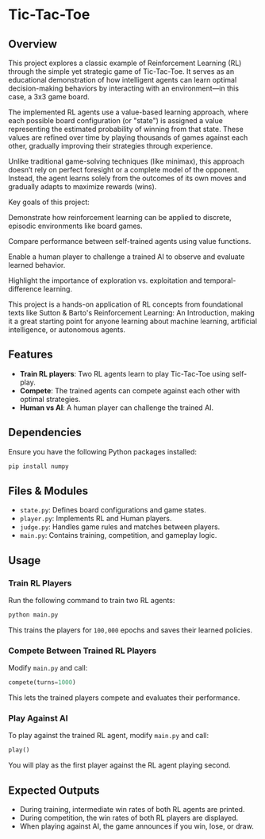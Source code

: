 # Tic-Tac-Toe

## Overview
This project explores a classic example of Reinforcement Learning (RL) through the simple yet strategic game of Tic-Tac-Toe. It serves as an educational demonstration of how intelligent agents can learn optimal decision-making behaviors by interacting with an environment—in this case, a 3x3 game board.

The implemented RL agents use a value-based learning approach, where each possible board configuration (or "state") is assigned a value representing the estimated probability of winning from that state. These values are refined over time by playing thousands of games against each other, gradually improving their strategies through experience.

Unlike traditional game-solving techniques (like minimax), this approach doesn’t rely on perfect foresight or a complete model of the opponent. Instead, the agent learns solely from the outcomes of its own moves and gradually adapts to maximize rewards (wins).

Key goals of this project:

Demonstrate how reinforcement learning can be applied to discrete, episodic environments like board games.

Compare performance between self-trained agents using value functions.

Enable a human player to challenge a trained AI to observe and evaluate learned behavior.

Highlight the importance of exploration vs. exploitation and temporal-difference learning.

This project is a hands-on application of RL concepts from foundational texts like Sutton & Barto's Reinforcement Learning: An Introduction, making it a great starting point for anyone learning about machine learning, artificial intelligence, or autonomous agents.

## Features

- **Train RL players**: Two RL agents learn to play Tic-Tac-Toe using self-play.
- **Compete**: The trained agents can compete against each other with optimal strategies.
- **Human vs AI**: A human player can challenge the trained AI.

## Dependencies
Ensure you have the following Python packages installed:
```bash
pip install numpy
```

## Files & Modules
- `state.py`: Defines board configurations and game states.
- `player.py`: Implements RL and Human players.
- `judge.py`: Handles game rules and matches between players.
- `main.py`: Contains training, competition, and gameplay logic.

## Usage
### Train RL Players
Run the following command to train two RL agents:
```python
python main.py
```
This trains the players for `100,000` epochs and saves their learned policies.

### Compete Between Trained RL Players
Modify `main.py` and call:
```python
compete(turns=1000)
```
This lets the trained players compete and evaluates their performance.

### Play Against AI
To play against the trained RL agent, modify `main.py` and call:
```python
play()
```
You will play as the first player against the RL agent playing second.

## Expected Outputs
- During training, intermediate win rates of both RL agents are printed.
- During competition, the win rates of both RL players are displayed.
- When playing against AI, the game announces if you win, lose, or draw.



